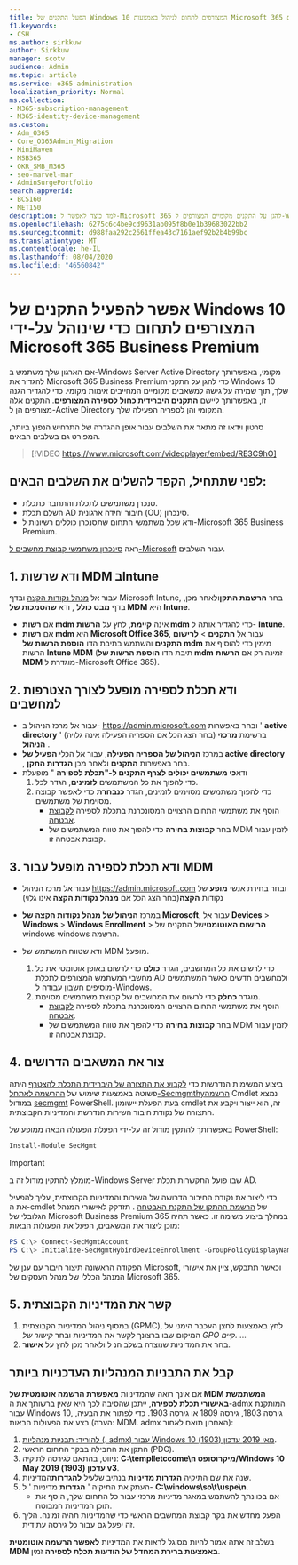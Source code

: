 ```yaml
---
title: הפעל התקנים של Windows 10 המצורפים לתחום לניהול באמצעות Microsoft 365 עבור עסקים
f1.keywords:
- CSH
ms.author: sirkkuw
author: Sirkkuw
manager: scotv
audience: Admin
ms.topic: article
ms.service: o365-administration
localization_priority: Normal
ms.collection:
- M365-subscription-management
- M365-identity-device-management
ms.custom:
- Adm_O365
- Core_O365Admin_Migration
- MiniMaven
- MSB365
- OKR_SMB_M365
- seo-marvel-mar
- AdminSurgePortfolio
search.appverid:
- BCS160
- MET150
description: למד כיצד לאפשר ל-Microsoft 365 להגן על התקנים מקומיים המצורפים ל-Windows 10 באמצעות ספריות בתוך מספר צעדים בלבד.
ms.openlocfilehash: 6275c6c4be9cd9631ab095f8b0e1b39683022bb2
ms.sourcegitcommit: d988faa292c2661ffea43c7161aef92b2b4b99bc
ms.translationtype: MT
ms.contentlocale: he-IL
ms.lasthandoff: 08/04/2020
ms.locfileid: "46560842"
---
```

# <a name="enable-domain-joined-windows-10-devices-to-be-managed-by-microsoft-365-business-premium"></a>אפשר להפעיל התקנים של Windows 10 המצורפים לתחום כדי שינוהל על-ידי Microsoft 365 Business Premium

אם הארגון שלך משתמש ב-Windows Server Active Directory מקומי, באפשרותך להגדיר את Microsoft 365 Business Premium כדי להגן על התקני Windows 10 שלך, תוך שמירה על גישה למשאבים מקומיים המחייבים אימות מקומי.
כדי להגדיר הגנה זו, באפשרותך ליישם **התקנים היברידית כחול לספירה המצורפים**. התקנים אלה מצורפים הן ל-Active Directory המקומי והן לספריה הפעילה שלך.

סרטון וידאו זה מתאר את השלבים עבור אופן ההגדרה של התרחיש הנפוץ ביותר, המפורט גם בשלבים הבאים.

> [!VIDEO https://www.microsoft.com/videoplayer/embed/RE3C9hO]
  

## <a name="before-you-get-started-make-sure-you-complete-these-steps"></a>לפני שתתחיל, הקפד להשלים את השלבים הבאים:
- סנכרן משתמשים לתכלת והתחבר כתכלת.
- השלם תכלת AD חיבור יחידה ארגונית (OU) סינכרון.
- ודא שכל משתמשי התחום שתסנכרן כוללים רשיונות ל-Microsoft 365 Business Premium.

ראה [סינכרון משתמשי קבוצת מחשבים ל-Microsoft](manage-domain-users.md) עבור השלבים.

## <a name="1-verify-mdm-authority-in-intune"></a>1. ודא שרשות MDM בIntune

עבור אל [מנהל נקודות הקצה](https://endpoint.microsoft.com/#blade/Microsoft_Intune_Enrollment/EnrollmentMenu/overview) ובדף Microsoft Intune, בחר **הרשמת התקן**ולאחר מכן, בדף **מבט כולל** , ודא **שהסמכות של MDM** היא **Intune**.

- אם **רשות mdm** אינה **קיימת**, לחץ על **הרשות mdm** כדי להגדיר אותה ל- **Intune**.
- אם **רשות mdm** היא **Microsoft Office 365**, עבור אל **התקנים**  >  **לרישום התקנים** והשתמש בתיבת הדו **הוספת הרשות של mdm** מימין כדי להוסיף את הרשות **Intune MDM** (תיבת הדו **הוספת הרשות של mdm** זמינה רק אם **הרשות MDM** מוגדרת ל-Microsoft Office 365).

## <a name="2-verify-azure-ad-is-enabled-for-joining-computers"></a>2. ודא תכלת לספירה מופעל לצורך הצטרפות למחשבים

- עבור אל מרכז הניהול ב- <a href="https://go.microsoft.com/fwlink/p/?linkid=2024339" target="_blank">https://admin.microsoft.com</a> ובחר באפשרות ' **active directory** ' (בחר הצג הכל אם הספריה הפעילה אינה גלויה) ברשימת **מרכזי הניהול** . 
- במרכז **הניהול של הספריה הפעילה**, עבור אל הכלי **הפעיל של active directory** , בחר באפשרות **התקנים** ולאחר מכן **הגדרות התקן**.
- ודא**כי משתמשים יכולים לצרף התקנים ל-"תכלת לספירה** " מופעלת 
    1. כדי להפוך את כל המשתמשים **לזמינים**, הגדר לכל.
    2. כדי להפוך משתמשים מסוימים לזמינים, הגדר **כנבחרת** כדי לאפשר קבוצה מסוימת של משתמשים.
        - הוסף את משתמשי התחום הרצויים המסונכרנת בתכלת לספירה [לקבוצת אבטחה](../admin/create-groups/create-groups.md).
        - בחר **קבוצות בחירה** כדי להפוך את טווח המשתמשים של MDM לזמין עבור קבוצת אבטחה זו.

## <a name="3-verify-azure-ad-is-enabled-for-mdm"></a>3. ודא תכלת לספירה מופעל עבור MDM

- עבור אל מרכז הניהול <a href="https://go.microsoft.com/fwlink/p/?linkid=2024339" target="_blank">https://admin.microsoft.com</a> ובחר בחירת אנשי **מופע** של נקודות **הקצה**(בחר הצג הכל אם **מנהל נקודות הקצה** אינו גלוי)
- במרכז **הניהול של מנהל נקודות הקצה של Microsoft**, עבור אל **Devices**  >  **Windows**  >  **Windows Enrollment**  >  **הרישום האוטומטי**של התקנים של windows windows הרשמה.
- ודא שטווח המשתמש של MDM מופעל.

    1. כדי לרשום את כל המחשבים, הגדר **כולם** כדי לרשום באופן אוטומטי את כל מחשבי המשתמש המצורפים לתכלת AD ולמחשבים חדשים כאשר המשתמשים מוסיפים חשבון עבודה ל-Windows.
    2. מוגדר **כחלק** כדי לרשום את המחשבים של קבוצת משתמשים מסוימת.
        -  הוסף את משתמשי התחום הרצויים המסונכרנת בתכלת לספירה [לקבוצת אבטחה](../admin/create-groups/create-groups.md).
        -  בחר **קבוצות בחירה** כדי להפוך את טווח המשתמשים של MDM לזמין עבור קבוצת אבטחה זו.

## <a name="4-create-the-required-resources"></a>4. צור את המשאבים הדרושים 

ביצוע המשימות הנדרשות כדי [לקבוע את התצורה של היברידית התכלת להצטרף](https://docs.microsoft.com/azure/active-directory/devices/hybrid-azuread-join-managed-domains#configure-hybrid-azure-ad-join) היתה פשוטה באמצעות שימוש של [ההרשמה לאתחל-Secmgmthyהרשמה](https://github.com/microsoft/secmgmt-open-powershell/blob/master/docs/help/Initialize-SecMgmtHybirdDeviceEnrollment.md) Cmdlet נמצא במודול [secmgmt](https://www.powershellgallery.com/packages/SecMgmt) PowerShell. בעת הפעלת יישומון cmdlet זה, הוא ייצור ויקבע את התצורה של נקודת חיבור השירות הנדרשת והמדיניות הקבוצתית.

באפשרותך להתקין מודול זה על-ידי הפעלת הפעולה הבאה ממופע של PowerShell:

```powershell
Install-Module SecMgmt
```

> [!IMPORTANT]
> מומלץ להתקין מודול זה ב-Windows Server שבו פועל התקשרות תכלת AD.

כדי ליצור את נקודת החיבור הדרושה של השירות והמדיניות הקבוצתית, עליך להפעיל את ה-cmdlet של [הרשמת ההתקן של התקנת האבטחה](https://github.com/microsoft/secmgmt-open-powershell/blob/master/docs/help/Initialize-SecMgmtHybirdDeviceEnrollment.md) . תזדקק לאישורי המנהל הגלובלי של Microsoft Business Premium 365 במהלך ביצוע משימה זו. כאשר תהיה מוכן ליצור את המשאבים, הפעל את הפעולות הבאות:

```powershell
PS C:\> Connect-SecMgmtAccount
PS C:\> Initialize-SecMgmtHybirdDeviceEnrollment -GroupPolicyDisplayName 'Device Management'
```

הפקודה הראשונה תיצור חיבור עם ענן של Microsoft, וכאשר תתבקש, ציין את אישורי המנהל הכללי של מנהל העסקים של Microsoft 365.

## <a name="5-link-the-group-policy"></a>5. קשר את המדיניות הקבוצתית

1. במסוף ניהול המדיניות הקבוצתית (GPMC), לחץ באמצעות לחצן העכבר הימני על המיקום שבו ברצונך לקשר את המדיניות ובחר *קישור של GPO קיים.* ...
2. בחר את המדיניות שנוצרה בשלב הנ ל ולאחר מכן לחץ על **אישור**.

## <a name="get-the-latest-administrative-templates"></a>קבל את התבניות המנהליות העדכניות ביותר

אם אינך רואה שהמדיניות **מאפשרת הרשמה אוטומטית של MDM המשתמשת באישורי תכלת לספירה**, ייתכן שהסיבה לכך היא שאין ברשותך את ה-admx המותקנת עבור Windows 10, גירסה 1803, גירסה 1809 או גירסה 1903. כדי לפתור את הבעיה, בצע את הפעולות הבאות (הערה: MDM. admx האחרון תואם לאחור):

1.  [להוריד: תבניות מנהליות (. admx) עבור Windows 10 מאי 2019 עדכון (1903)](https://www.microsoft.com/download/details.aspx?id=58495&WT.mc_id=rss_alldownloads_all).
2.  התקן את החבילה בבקר התחום הראשי (PDC).
3.  ניווט, בהתאם לגירסה לתיקיה: **C:\templletccome\n מיקרוסופט/Windows 10 May 2019 עדכון (1903) v3**.
4.  שנה את שם התיקיה **הגדרות מדיניות** בנתיב שלעיל **להגדרות**המדיניות.
5.  העתק את התיקיה ' **הגדרות** מדיניות ' ל- **C:\windows\so\t\uspe\n**. 
    -   אם בכוונתך להשתמש במאגר מדיניות מרכזי עבור כל התחום שלך, הוסף את תוכן המדיניות המבוטח.
6.  הפעל מחדש את בקר קבוצת המחשבים הראשי כדי שהמדיניות תהיה זמינה. הליך זה יפעל גם עבור כל גירסה עתידית.

בשלב זה אתה אמור להיות מסוגל לראות את המדיניות **לאפשר הרשמה אוטומטית MDM באמצעות ברירת המחדל של הודעות תכלת לספירה** זמין.
